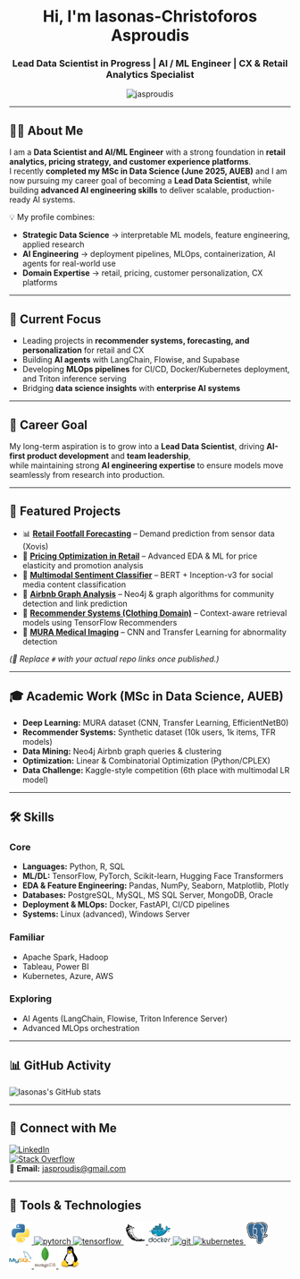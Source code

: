 <h1 align="center">Hi, I'm Iasonas-Christoforos Asproudis</h1>
<h3 align="center">Lead Data Scientist in Progress | AI / ML Engineer | CX & Retail Analytics Specialist</h3>

<p align="center">
  <img src="https://komarev.com/ghpvc/?username=jasproudis&label=Profile%20views&color=0e75b6&style=flat" alt="jasproudis" />
</p>

---

## 👨‍💻 About Me

I am a **Data Scientist and AI/ML Engineer** with a strong foundation in **retail analytics, pricing strategy, and customer experience platforms**.  
I recently **completed my MSc in Data Science (June 2025, AUEB)** and I am now pursuing my career goal of becoming a **Lead Data Scientist**, while building **advanced AI engineering skills** to deliver scalable, production-ready AI systems.  

💡 My profile combines:
- **Strategic Data Science** → interpretable ML models, feature engineering, applied research  
- **AI Engineering** → deployment pipelines, MLOps, containerization, AI agents for real-world use  
- **Domain Expertise** → retail, pricing, customer personalization, CX platforms  

---

## 🔭 Current Focus
- Leading projects in **recommender systems, forecasting, and personalization** for retail and CX  
- Building **AI agents** with LangChain, Flowise, and Supabase  
- Developing **MLOps pipelines** for CI/CD, Docker/Kubernetes deployment, and Triton inference serving  
- Bridging **data science insights** with **enterprise AI systems**  

---

## 🎯 Career Goal

My long-term aspiration is to grow into a **Lead Data Scientist**, driving **AI-first product development** and **team leadership**,  
while maintaining strong **AI engineering expertise** to ensure models move seamlessly from research into production.


---

## 🚀 Featured Projects

- 📊 [**Retail Footfall Forecasting**](#) – Demand prediction from sensor data (Xovis)  
- 🧾 [**Pricing Optimization in Retail**](#) – Advanced EDA & ML for price elasticity and promotion analysis  
- 🤖 [**Multimodal Sentiment Classifier**](#) – BERT + Inception-v3 for social media content classification  
- 🔗 [**Airbnb Graph Analysis**](#) – Neo4j & graph algorithms for community detection and link prediction  
- 🎯 [**Recommender Systems (Clothing Domain)**](#) – Context-aware retrieval models using TensorFlow Recommenders  
- 🩻 [**MURA Medical Imaging**](#) – CNN and Transfer Learning for abnormality detection  

*(🔗 Replace `#` with your actual repo links once published.)*

---

## 🎓 Academic Work (MSc in Data Science, AUEB)

- **Deep Learning:** MURA dataset (CNN, Transfer Learning, EfficientNetB0)  
- **Recommender Systems:** Synthetic dataset (10k users, 1k items, TFR models)  
- **Data Mining:** Neo4j Airbnb graph queries & clustering  
- **Optimization:** Linear & Combinatorial Optimization (Python/CPLEX)  
- **Data Challenge:** Kaggle-style competition (6th place with multimodal LR model)  

---

## 🛠️ Skills

### Core
- **Languages:** Python, R, SQL  
- **ML/DL:** TensorFlow, PyTorch, Scikit-learn, Hugging Face Transformers  
- **EDA & Feature Engineering:** Pandas, NumPy, Seaborn, Matplotlib, Plotly  
- **Databases:** PostgreSQL, MySQL, MS SQL Server, MongoDB, Oracle  
- **Deployment & MLOps:** Docker, FastAPI, CI/CD pipelines  
- **Systems:** Linux (advanced), Windows Server  

### Familiar
- Apache Spark, Hadoop  
- Tableau, Power BI  
- Kubernetes, Azure, AWS  

### Exploring
- AI Agents (LangChain, Flowise, Triton Inference Server)  
- Advanced MLOps orchestration  

---

## 📊 GitHub Activity

![Iasonas's GitHub stats](https://github-readme-stats.vercel.app/api?username=jasproudis&show_icons=true&theme=tokyonight)

---

## 🤝 Connect with Me

[![LinkedIn](https://img.shields.io/badge/LinkedIn-Profile-blue?logo=linkedin)](https://www.linkedin.com/in/iasonas-christoforos-asproudis-2a07505a/)  
[![Stack Overflow](https://img.shields.io/badge/Stack%20Overflow-Profile-orange?logo=stackoverflow)](https://stackoverflow.com/users/8138860)  
📧 **Email:** jasproudis@gmail.com  

---

## 🧰 Tools & Technologies

<p align="left"> 
<a href="https://www.python.org" target="_blank"> <img src="https://raw.githubusercontent.com/devicons/devicon/master/icons/python/python-original.svg" alt="python" width="40" height="40"/> </a> 
<a href="https://pytorch.org/" target="_blank"> <img src="https://www.vectorlogo.zone/logos/pytorch/pytorch-icon.svg" alt="pytorch" width="40" height="40"/> </a> 
<a href="https://www.tensorflow.org" target="_blank"> <img src="https://www.vectorlogo.zone/logos/tensorflow/tensorflow-icon.svg" alt="tensorflow" width="40" height="40"/> </a> 
<a href="https://flask.palletsprojects.com/" target="_blank"> <img src="https://raw.githubusercontent.com/devicons/devicon/master/icons/flask/flask-original.svg" alt="flask" width="40" height="40"/> </a> 
<a href="https://www.docker.com/" target="_blank"> <img src="https://raw.githubusercontent.com/devicons/devicon/master/icons/docker/docker-original-wordmark.svg" alt="docker" width="40" height="40"/> </a> 
<a href="https://git-scm.com/" target="_blank"> <img src="https://www.vectorlogo.zone/logos/git-scm/git-scm-icon.svg" alt="git" width="40" height="40"/> </a> 
<a href="https://kubernetes.io" target="_blank"> <img src="https://www.vectorlogo.zone/logos/kubernetes/kubernetes-icon.svg" alt="kubernetes" width="40" height="40"/> </a> 
<a href="https://www.postgresql.org/" target="_blank"> <img src="https://raw.githubusercontent.com/devicons/devicon/master/icons/postgresql/postgresql-original.svg" alt="postgresql" width="40" height="40"/> </a> 
<a href="https://www.mysql.com/" target="_blank"> <img src="https://raw.githubusercontent.com/devicons/devicon/master/icons/mysql/mysql-original-wordmark.svg" alt="mysql" width="40" height="40"/> </a> 
<a href="https://www.mongodb.com/" target="_blank"> <img src="https://raw.githubusercontent.com/devicons/devicon/master/icons/mongodb/mongodb-original-wordmark.svg" alt="mongodb" width="40" height="40"/> </a> 
<a href="https://www.linux.org/" target="_blank"> <img src="https://raw.githubusercontent.com/devicons/devicon/master/icons/linux/linux-original.svg" alt="linux" width="40" height="40"/> </a> 
</p>
